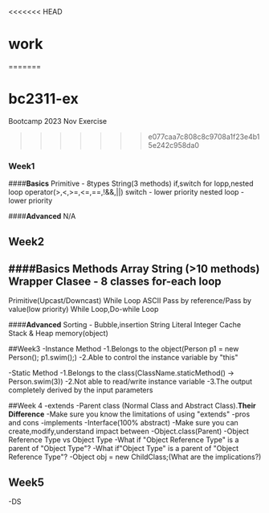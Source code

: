 <<<<<<< HEAD
# work
=======
# bc2311-ex
Bootcamp 2023 Nov Exercise
>>>>>>> e077caa7c808c8c9708a1f23e4b15e242c958da0

### Week1
####**Basics**
Primitive - 8types
String(3 methods)
if,switch
for lopp,nested loop
operator(>,<,>=,<=,==,!&&,||)
switch - lower priority
nested loop - lower priority

####**Advanced**
N/A

## Week2 
####**Basics**
**Methods**
**Array**
**String (>10 methods)**
**Wrapper Clasee - 8 classes**
**for-each loop**
----------------------------
Primitive(Upcast/Downcast)
While Loop
ASCII
Pass by reference/Pass by value(low priority)
While Loop,Do-while Loop

####**Advanced**
Sorting - Bubble,insertion
String Literal
Integer Cache
Stack & Heap memory(object)

##Week3
-Instance Method
    -1.Belongs to the object(Person p1 = new Person(); p1.swim();)
    -2.Able to control the instance variable by "this"

-Static Method
    -1.Belongs to the class(ClassName.staticMethod() -> Person.swim(3))
    -2.Not able to read/write instance variable
    -3.The output completely derived by the input parameters

##Week 4
-extends
    -Parent class (Normal Class and Abstract Class).**Their Difference**
    -Make sure you know the limitations of using "extends"
    -pros and cons
-implements
    -Interface(100% abstract)
    -Make sure you can create,modify,understand impact between
-Object.class(Parent)
    -Object Reference Type vs Object Type
    -What if "Object Reference Type" is a parent of "Object Type"?
    -What if"Object Type" is a parent of "Object Reference Type"?
    -Object obj = new ChildClass;(What are the implications?)

## Week5
-DS